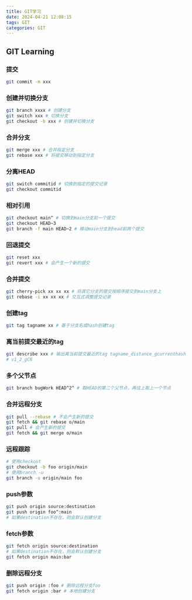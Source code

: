 ```yaml
---
title: GIT学习
date: 2024-04-21 12:08:15
tags: GIT
categories: GIT
---
```


## GIT Learning

### 提交

```bash
git commit -m xxx
```

### 创建并切换分支

```bash
git branch xxxx # 创建分支
git switch xxx # 切换分支
git checkout -b xxx # 创建并切换分支
```

### 合并分支

```bash
git merge xxx # 合并指定分支
git rebase xxx # 将提交移动到指定分支
```

### 分离HEAD

```bash
git switch commitid # 切换到指定的提交记录
git checkout commitid
```

### 相对引用

```bash
git checkout main^ # 切换到main分支前一个提交
git checkout HEAD~3
git branch -f main HEAD~2 # 移动main分支到head前两个提交
```

### 回退提交

```bash
git reset xxx 
git revert xxx # 会产生一个新的提交
```

### 合并提交

```bash
git cherry-pick xx xx xx # 将其它分支的提交按顺序提交到main分支上
git rebase -i xx xx xx # 交互式调整提交记录
```

### 创建tag

```bash
git tag tagname xx # 基于分支名或hash创建tag
```

### 离当前提交最近的tag

```bash
git describe xxx # 输出离当前提交最近的tag tagname_distance_gcurrenthash
# v1_2_gC6
```

### 多个父节点

```bash
git branch bugWork HEAD^2^ # 取HEAD的第二个父节点，再往上取上一个节点
```

### 合并远程分支

```bash
git pull --rebase # 不会产生新的提交
git fetch && git rebase o/main
git pull # 会产生新的提交
git fetch && git merge o/main
```

### 远程跟踪

```bash
# 使用checkout
git checkout -b foo origin/main
# 使用branch -u
git branch -u origin/main foo
```

### push参数

```bash
git push origin source:destination
git push origin foo^:main 
# 如果destination不存在，则会默认创建分支
```

### fetch参数

```bash
git fetch origin source:destination
# 如果destination不存在，则会默认创建分支
git fetch origin main:bar
```

### 删除远程分支

```bash
git push origin :foo # 删除远程分支foo
git fetch origin :bar # 本地创建分支
```


